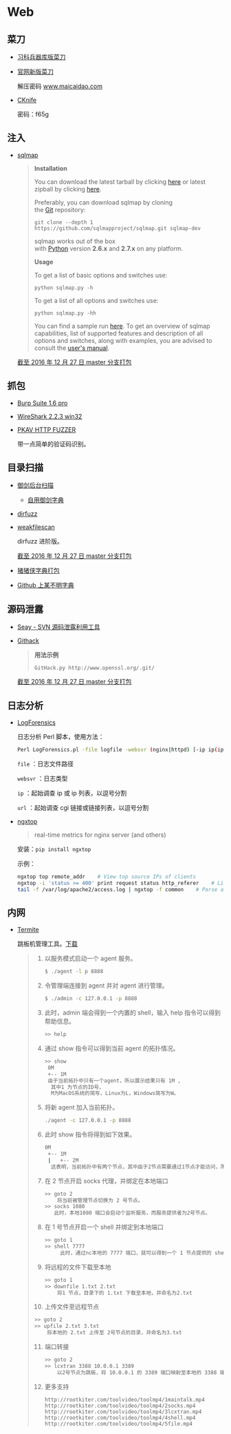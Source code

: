# Web

## 菜刀

- [习科兵器库版菜刀](https://attach.blackbap.org/down/wzaq/caidao.rar)

- [官网新版菜刀](http://down.40huo.cn/caidao-20160622-www.maicaidao.com.7z)

  解压密码 www.maicaidao.com

- [CKnife](http://pan.baidu.com/s/1nul1mpr)

  密码：f65g

## 注入

* [sqlmap](https://github.com/sqlmapproject/sqlmap)

  > **Installation**
  >
  > You can download the latest tarball by clicking [here](https://github.com/sqlmapproject/sqlmap/tarball/master) or latest zipball by clicking [here](https://github.com/sqlmapproject/sqlmap/zipball/master).
  >
  > Preferably, you can download sqlmap by cloning the [Git](https://github.com/sqlmapproject/sqlmap) repository:
  >
  > ```
  > git clone --depth 1 https://github.com/sqlmapproject/sqlmap.git sqlmap-dev
  >
  > ```
  >
  > sqlmap works out of the box with [Python](http://www.python.org/download/) version **2.6.x** and **2.7.x** on any platform.
  >
  > **Usage**
  >
  > To get a list of basic options and switches use:
  >
  > ```
  > python sqlmap.py -h
  >
  > ```
  >
  > To get a list of all options and switches use:
  >
  > ```
  > python sqlmap.py -hh
  >
  > ```
  >
  > You can find a sample run [here](https://asciinema.org/a/46601). To get an overview of sqlmap capabilities, list of supported features and description of all options and switches, along with examples, you are advised to consult the [user's manual](https://github.com/sqlmapproject/sqlmap/wiki).

  [截至 2016 年 12 月 27 日 master 分支打包](http://down.40huo.cn/web/weakfilescan-master.zip)

## 抓包

* [Burp Suite 1.6 pro]()

* [WireShark 2.2.3 win32](http://down.40huo.cn/web/Wireshark-win32-2.2.3.exe)

* [PKAV HTTP FUZZER](http://down.40huo.cn/web/Pkav%20HTTP%20Fuzzer%201.5.5.zip)

  带一点简单的验证码识别。

## 目录扫描

* [御剑后台扫描](http://down.40huo.cn/web/%E5%BE%A1%E5%89%91%E5%90%8E%E5%8F%B0%E6%89%AB%E6%8F%8F%E7%8F%8D%E8%97%8F%E7%89%88.zip)

  * [自用御剑字典](http://down.40huo.cn/wordlist/%E5%BE%A1%E5%89%91%E5%AD%97%E5%85%B8.rar)

* [dirfuzz](http://down.40huo.cn/web/dirfuzz-master.zip)

* [weakfilescan](https://github.com/ring04h/weakfilescan)

  dirfuzz 进阶版。

  [截至 2016 年 12 月 27 日 master 分支打包](http://down.40huo.cn/web/weakfilescan-master.zip)

* [猪猪侠字典打包](http://pan.baidu.com/s/1geBDwGz)

* [Github 上某不明字典](http://down.40huo.cn/wordlist/wordlist.txt.gz)

## 源码泄露

* [Seay - SVN 源码泄露利用工具](http://down.40huo.cn/web/Seay-Svn%E6%BA%90%E4%BB%A3%E7%A0%81%E6%B3%84%E9%9C%B2%E6%BC%8F%E6%B4%9E%E5%88%A9%E7%94%A8%E5%B7%A5%E5%85%B72.0.zip)

* [Githack](https://github.com/lijiejie/GitHack)

  > **用法示例**
  >
  > ```
  > GitHack.py http://www.openssl.org/.git/
  > ```

  [截至 2016 年 12 月 27 日 master 分支打包](http://down.40huo.cn/web/GitHack-master.zip)

## 日志分析

* [LogForensics](https://github.com/xti9er/LogForensics)

  日志分析 Perl 脚本，使用方法：

  ```bash
  Perl LogForensics.pl -file logfile -websvr (nginx|httpd) [-ip ip(ip,ip,ip)|-url url(url,url,url)]
  ```

  `file` ：日志文件路径 

  `websvr` ：日志类型

  `ip` ：起始调查 ip 或 ip 列表，以逗号分割

  `url` ：起始调查 cgi 链接或链接列表，以逗号分割

* [ngxtop](https://github.com/lebinh/ngxtop)

  > real-time metrics for nginx server (and others)

  安装：`pip install ngxtop`

  示例：

  ```bash
  ngxtop top remote_addr    # View top source IPs of clients
  ngxtop -i 'status >= 400' print request status http_referer    # List 4xx or 5xx responses together with HTTP referer
  tail -f /var/log/apache2/access.log | ngxtop -f common    # Parse apache log from remote server with common format
  ```

## 内网

- [Termite](http://rootkiter.com/Termite/)

  跳板机管理工具。[下载](http://pan.baidu.com/s/1pLUB7ar)

  > 1. 以服务模式启动一个 agent 服务。
  >
  >    ```bash
  >    $ ./agent -l p 8888
  >    ```
  >
  > 2. 令管理端连接到 agent 并对 agent 进行管理。
  >
  >    ```bash
  >    $ ./admin -c 127.0.0.1 -p 8888
  >    ```
  >
  > 3. 此时，admin 端会得到一个内置的 shell，输入 help 指令可以得到帮助信息。
  >
  >    ```bash
  >    >> help
  >    ```
  >
  > 4. 通过 show 指令可以得到当前 agent 的拓扑情况。
  >
  >    ```bash
  >    >> show 
  >     0M
  >     +-- 1M
  >     由于当前拓扑中只有一个agent，所以展示结果只有 1M ,
  >      其中1 为节点的ID号，
  >      M为MacOS系统的简写，Linux为L，Windows简写为W。
  >    ```
  >
  > 5. 将新 agent 加入当前拓扑。
  >
  >    ```bash
  >    ./agent -c 127.0.0.1 -p 8888
  >    ```
  >
  > 6. 此时 show 指令将得到如下效果。
  >
  >    ```bash
  >    0M
  >     +-- 1M
  >     |   +-- 2M
  >      这表明，当前拓扑中有两个节点，其中由于2节点需要通过1节点才能访问，所以下挂在1节点下方。
  >
  >    ```
  >
  > 7. 在 2 节点开启 socks 代理，并绑定在本地端口
  >
  >    ```bash
  >    >> goto 2
  >        将当前被管理节点切换为 2 号节点。
  >    >> socks 1080
  >       此时，本地1080 端口会启动个监听服务，而服务提供者为2号节点。
  >    ```
  >
  > 8. 在 1 号节点开启一个 shell 并绑定到本地端口
  >
  >    ```bash
  >    >> goto 1
  >    >> shell 7777
  >         此时，通过nc本地的 7777 端口，就可以得到一个 1 节点提供的 shell.
  >    ```
  >
  > 9. 将远程的文件下载至本地
  >
  >    ```bash
  >    >> goto 1
  >    >> downfile 1.txt 2.txt
  >        将1 节点，目录下的 1.txt 下载至本地，并命名为2.txt
  >    ```
  >
  > 10. 上传文件至远程节点
  >
  >   ```bash
  >   >> goto 2
  >   >> upfile 2.txt 3.txt
  >       将本地的 2.txt 上传至 2号节点的目录，并命名为3.txt
  >   ```
  >
  > 11. 端口转接
  >
  >     ```bash
  >     >> goto 2 
  >     >> lcxtran 3388 10.0.0.1 3389
  >         以2号节点为跳板，将 10.0.0.1 的 3389 端口映射至本地的 3388 端口
  >     ```
  >
  > 12. 更多支持
  >
  >     ```
  >     http://rootkiter.com/toolvideo/toolmp4/1maintalk.mp4
  >     http://rootkiter.com/toolvideo/toolmp4/2socks.mp4
  >     http://rootkiter.com/toolvideo/toolmp4/3lcxtran.mp4
  >     http://rootkiter.com/toolvideo/toolmp4/4shell.mp4
  >     http://rootkiter.com/toolvideo/toolmp4/5file.mp4
  >     ```

